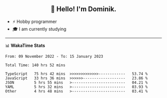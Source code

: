<h2 align="center">👋 Hello! I'm Dominik.</h2>

- ⚡ Hobby programmer
- 🎓 I am currently studying

---
📊 **WakaTime Stats**
<!--START_SECTION:waka-->

```text
From: 09 November 2022 - To: 15 January 2023

Total Time: 140 hrs 52 mins

TypeScript   75 hrs 42 mins  >>>>>>>>>>>>>------------   53.74 %
JavaScript   33 hrs 36 mins  >>>>>>-------------------   23.86 %
JSON         5 hrs 55 mins   >------------------------   04.21 %
YAML         5 hrs 32 mins   >------------------------   03.93 %
Other        4 hrs 48 mins   >------------------------   03.41 %
```

<!--END_SECTION:waka-->
